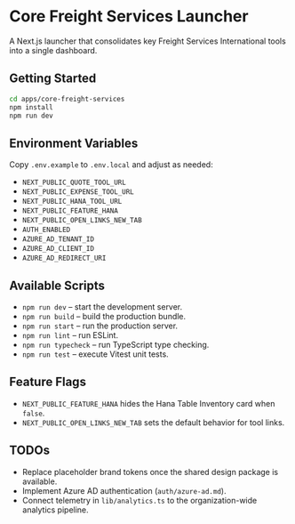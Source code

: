 # Core Freight Services Launcher

A Next.js launcher that consolidates key Freight Services International tools into a single dashboard.

## Getting Started

```bash
cd apps/core-freight-services
npm install
npm run dev
```

## Environment Variables

Copy `.env.example` to `.env.local` and adjust as needed:

- `NEXT_PUBLIC_QUOTE_TOOL_URL`
- `NEXT_PUBLIC_EXPENSE_TOOL_URL`
- `NEXT_PUBLIC_HANA_TOOL_URL`
- `NEXT_PUBLIC_FEATURE_HANA`
- `NEXT_PUBLIC_OPEN_LINKS_NEW_TAB`
- `AUTH_ENABLED`
- `AZURE_AD_TENANT_ID`
- `AZURE_AD_CLIENT_ID`
- `AZURE_AD_REDIRECT_URI`

## Available Scripts

- `npm run dev` – start the development server.
- `npm run build` – build the production bundle.
- `npm run start` – run the production server.
- `npm run lint` – run ESLint.
- `npm run typecheck` – run TypeScript type checking.
- `npm run test` – execute Vitest unit tests.

## Feature Flags

- `NEXT_PUBLIC_FEATURE_HANA` hides the Hana Table Inventory card when `false`.
- `NEXT_PUBLIC_OPEN_LINKS_NEW_TAB` sets the default behavior for tool links.

## TODOs

- Replace placeholder brand tokens once the shared design package is available.
- Implement Azure AD authentication (`auth/azure-ad.md`).
- Connect telemetry in `lib/analytics.ts` to the organization-wide analytics pipeline.
